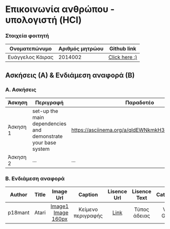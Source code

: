 # Επικοινωνία ανθρώπου - υπολογιστή (HCI)

### Στοιχεία φοιτητή
|  Ονοματεπώνυμο  | Αριθμός μητρώου | Github link |
| ------ | ------ | ------ |
| Ευάγγελος Κάιρας | 2014002 | [Click here :)](https://github.com/VaggelisKair/hci/tree/master/projects) |


## Ασκήσεις (Α) & Ενδιάμεση αναφορά (Β)

### A. Ασκήσεις
| Άσκηση | Περιγραφή | Παραδοτέο |
| ----- | ----- | ----- |
| Άσκηση 1 | set-up the main dependencies and demonstrate your base system | https://asciinema.org/a/qldEWNkmkH3xlFZAM3hsFQX4a |
| Άσκηση 2 | ... | ... |


### B. Ενδιάμεση αναφορά

| Author |  Title | Image Url|Caption |Lisence Url|Lisence Text|Categories|Tags|
| :---:  |  :---: | :---:    |:---:    |:---:      |:---:       |:---:     |:---:|
| p18mant|  Atari | [Image1](https://github.com/p18mant/gr/blob/gh-pages/images/atari-video-computer-system.jpg) &nbsp; [Image 160px](https://github.com/p18mant/gr/blob/gh-pages/images/atari-video-computer-system-thumb.jpg)|Κείμενο περιγραφής |[Link](https://pixabay.com/el/service/license/)|Τύπος άδειας|Video Games|Atari Inc.|

